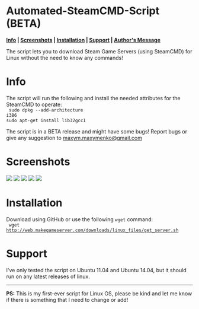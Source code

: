 Automated-SteamCMD-Script (BETA)
=========================

<b><a href="#Info">Info</a> | <a href="#Screenshots">Screenshots</a> | <a href="#Installation">Installation</a> | <a href="#Support">Support</a> | <a href="#Support">Author's Message</a></b>

The script lets you to download Steam Game Servers (using SteamCMD) for Linux without the need to know any commands!<br>

Info
=========================
The script will run the following and install the needed attributes for the SteamCMD to operate:<br>
<code> sudo dpkg --add-architecture i386 </code> <br>
<code>sudo apt-get install lib32gcc1 </code><br>

The script is in a BETA release and might have some bugs! Report bugs or give any suggestion to maxym.maxymenko@gmail.com

Screenshots
=========================
<img src="http://img.f-i-h.info/automated-steamcmd-script/1.png" width="auto" height="auto" >
<img src="http://img.f-i-h.info/automated-steamcmd-script/2.png" width="auto" height="auto" >
<img src="http://img.f-i-h.info/automated-steamcmd-script/3.png" width="auto" height="auto" >
<img src="http://img.f-i-h.info/automated-steamcmd-script/4.png" width="auto" height="auto" >
<img src="http://img.f-i-h.info/automated-steamcmd-script/5.png" width="auto" height="auto" >

Installation
=========================
Download using GitHub or use the following <code>wget</code> command:<br>
<code> wget http://web.makegameserver.com/downloads/linux_files/get_server.sh </code>

Support
=========================
I've only tested the script on Ubuntu 11.04 and Ubuntu 14.04, but it should run on any latest releases of linux.

-------------------------------------------------------------------------------------------------------------------------

<b>PS:</b> This is my first-ever script for Linux OS, please be kind and let me know if there is something that I need to change or add!

